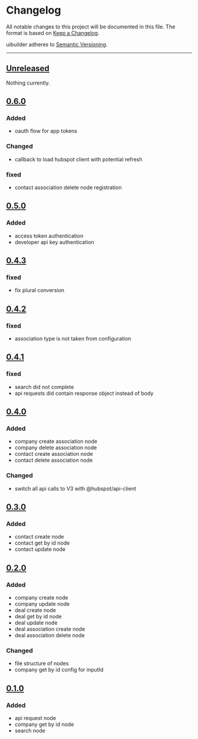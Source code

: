 # Changelog

All notable changes to this project will be documented in this file. The format is based on [Keep a Changelog](https://keepachangelog.com/en/1.0.0/).

uibuilder adheres to [Semantic Versioning](https://semver.org/spec/v2.0.0.html).

----

## [Unreleased](https://github.com/tucan-ai/node-red-contrib-hubspot/compare/v0.2.0...main)

Nothing currently.

## [0.6.0](https://github.com/tucan-ai/node-red-contrib-hubspot/releases/tag/v0.6.0)

### Added

* oauth flow for app tokens

### Changed

* callback to load hubspot client with potential refresh

### fixed

* contact association delete node registration

## [0.5.0](https://github.com/tucan-ai/node-red-contrib-hubspot/releases/tag/v0.5.0)

### Added

* access token authentication
* developer api key authentication

## [0.4.3](https://github.com/tucan-ai/node-red-contrib-hubspot/releases/tag/v0.4.3)

### fixed

* fix plural conversion

## [0.4.2](https://github.com/tucan-ai/node-red-contrib-hubspot/releases/tag/v0.4.2)

### fixed

* association type is not taken from configuration

## [0.4.1](https://github.com/tucan-ai/node-red-contrib-hubspot/releases/tag/v0.4.1)

### fixed

* search did not complete
* api requests did contain response object instead of body

## [0.4.0](https://github.com/tucan-ai/node-red-contrib-hubspot/releases/tag/v0.4.0)

### Added

* company create association node
* company delete association node
* contact create association node
* contact delete association node

### Changed

* switch all api calls to V3 with @hubspot/api-client

## [0.3.0](https://github.com/tucan-ai/node-red-contrib-hubspot/releases/tag/v0.3.0)

### Added

* contact create node
* contact get by id node
* contact update node

## [0.2.0](https://github.com/tucan-ai/node-red-contrib-hubspot/releases/tag/v0.2.0)

### Added

* company create node
* company update node
* deal create node
* deal get by id node
* deal update node
* deal association create node
* deal association delete node

### Changed

* file structure of nodes
* company get by id config for inputId

## [0.1.0](https://github.com/tucan-ai/node-red-contrib-hubspot/releases/tag/v0.1.0)

### Added

* api request node
* company get by id node
* search node
